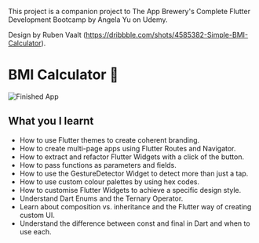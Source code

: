 
This project is a companion project to The App Brewery's Complete Flutter Development Bootcamp by Angela Yu on Udemy.

Design by Ruben Vaalt (https://dribbble.com/shots/4585382-Simple-BMI-Calculator). 

# BMI Calculator 💪

![Finished App](https://github.com/londonappbrewery/Images/blob/master/bmi-calc-demo.gif)

## What you I learnt

- How to use Flutter themes to create coherent branding. 
- How to create multi-page apps using Flutter Routes and Navigator.
- How to extract and refactor Flutter Widgets with a click of the button. 
- How to pass functions as parameters and fields.
- How to use the GestureDetector Widget to detect more than just a tap.
- How to use custom colour palettes by using hex codes.
- How to customise Flutter Widgets to achieve a specific design style.
- Understand Dart Enums and the Ternary Operator.
- Learn about composition vs. inheritance and the Flutter way of creating custom UI.
- Understand the difference between const and final in Dart and when to use each.

